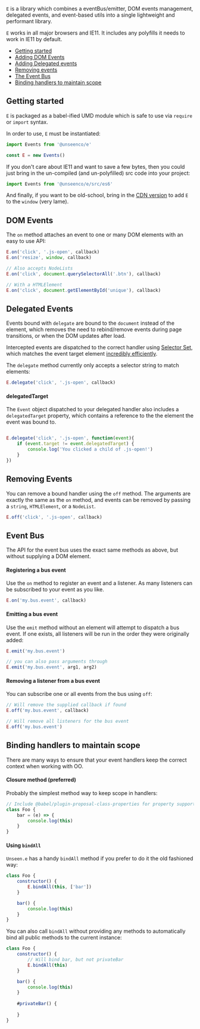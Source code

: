`E` is a library which combines a eventBus/emitter, DOM events management, delegated events, and event-based utils into a single lightweight and performant library.

`E` works in all major browsers and IE11. It includes any polyfills it needs to work in IE11 by default.
* [Getting started](#getting-started)
* [Adding DOM Events](#dom-events)
* [Adding Delegated events](#delegated-events)
* [Removing events](#removing-events)
* [The Event Bus](#event-bus)
* [Binding handlers to maintain scope](#binding-handlers-to-maintain-scope)


## Getting started

`E` is packaged as a babel-ified UMD module which is safe to use via `require` or `import` syntax.

In order to use, `E` must be instantiated:

````js
import Events from '@unseenco/e'

const E = new Events()
````

If you don't care about IE11 and want to save a few bytes, then you could just bring in the un-compiled (and un-polyfilled) src code into your project:
````js
import Events from '@unseenco/e/src/es6'
````

And finally, if you want to be old-school, bring in the [CDN version](https://cdn.jsdelivr.net/npm/@unseenco/e@1.4.4/dist/e.js) to add `E` to the `window` (very lame).

## DOM Events

The `on` method attaches an event to one or many DOM elements with an easy to use API:

````js
E.on('click', '.js-open', callback)
E.on('resize', window, callback)

// Also accepts NodeLists
E.on('click', document.querySelectorAll('.btn'), callback)

// With a HTMLElement
E.on('click', document.getElementById('unique'), callback)
````


## Delegated Events
Events bound with `delegate` are bound to the `document` instead of the element, which removes the need to rebind/remove events during page transitions, or when the DOM updates after load.

Intercepted events are dispatched to the correct handler using [Selector Set](https://github.com/josh/selector-set), which matches the event target element [incredibly efficiently](https://github.com/josh/selector-set#inspired-by-browsers).

The `delegate` method currently only accepts a selector string to match elements:
````js
E.delegate('click', '.js-open', callback)
````

#### delegatedTarget
The `Event` object dispatched to your delegated handler also includes a `delegatedTarget` property, which contains a reference to the the element the event was bound to.

````js

E.delegate('click', '.js-open', function(event){
    if (event.target != event.delegatedTarget) {
        console.log('You clicked a child of .js-open!')
    }
})
````

## Removing Events
You can remove a bound handler using the `off` method. The arguments are exactly the same as the `on` method, and events can be removed by passing a `string`, `HTMLElement`, or a `NodeList`.

````js
E.off('click', '.js-open', callback)
````

## Event Bus
The API for the event bus uses the exact same methods as above, but without supplying a DOM element.

#### Registering a bus event
Use the `on` method to register an event and a listener. As many listeners can be subscribed to your event as you like.
````js
E.on('my.bus.event', callback)
````

#### Emitting a bus event
Use the `emit` method without an element will attempt to dispatch a bus event. If one exists, all listeners will be run in the order they were originally added:
````js
E.emit('my.bus.event')

// you can also pass arguments through
E.emit('my.bus.event', arg1, arg2)
````

#### Removing a listener from a bus event
You can subscribe one or all events from the bus using `off`:

````js
// Will remove the supplied callback if found
E.off('my.bus.event', callback)

// Will remove all listeners for the bus event
E.off('my.bus.event')
````

## Binding handlers to maintain scope
There are many ways to ensure that your event handlers keep the correct context when working with OO.

#### Closure method (preferred)

Probably the simplest method way to keep scope in handlers:

````js
// Include @babel/plugin-proposal-class-properties for property support in classes
class Foo {
    bar = (e) => {
        console.log(this)
    }
}
````

#### Using `bindAll`

`Unseen.e` has a handy `bindAll` method if you prefer to do it the old fashioned way:
````js
class Foo {
    constructor() {
        E.bindAll(this, ['bar'])
    }

    bar() {
        console.log(this)
    }
}
````

You can also call `bindAll` without providing any methods to automatically bind all public methods to the current instance:

````js
class Foo {
    constructor() {
        // Will bind bar, but not privateBar
        E.bindAll(this)
    }

    bar() {
        console.log(this)
    }
    
    #privateBar() {
    
    }
}
````

